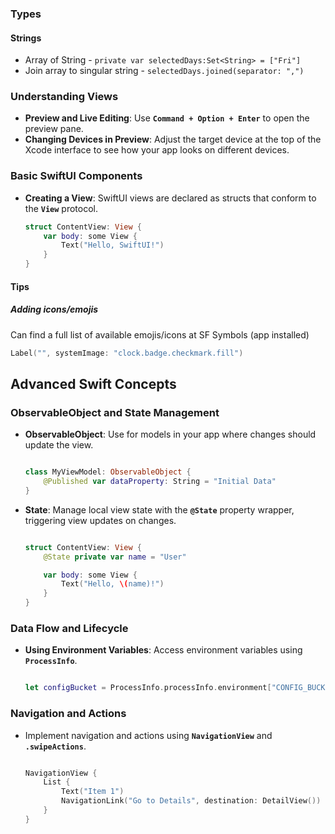 ### Types

#### Strings
- Array of String - `private var selectedDays:Set<String> = ["Fri"]`
- Join array to singular string - `selectedDays.joined(separator: ",")`

### **Understanding Views**

- **Preview and Live Editing**: Use **`Command + Option + Enter`** to open the preview pane.
- **Changing Devices in Preview**: Adjust the target device at the top of the Xcode interface to see how your app looks on different devices.

### **Basic SwiftUI Components**

- **Creating a View**: SwiftUI views are declared as structs that conform to the **`View`** protocol.
    
    ```swift
    struct ContentView: View {
        var body: some View {
            Text("Hello, SwiftUI!")
        }
    }
    
    ```

#### Tips
##### Adding icons/emojis
Can find a full list of available emojis/icons at SF Symbols (app installed)
```swift
Label("", systemImage: "clock.badge.checkmark.fill")
```


## **Advanced Swift Concepts**

### **ObservableObject and State Management**

- **ObservableObject**: Use for models in your app where changes should update the view.
    
    ```swift
    
    class MyViewModel: ObservableObject {
        @Published var dataProperty: String = "Initial Data"
    }
    
    ```
    
- **State**: Manage local view state with the **`@State`** property wrapper, triggering view updates on changes.
    
    ```swift
    
    struct ContentView: View {
        @State private var name = "User"
    
        var body: some View {
            Text("Hello, \(name)!")
        }
    }
    
    ```
    

### **Data Flow and Lifecycle**

- **Using Environment Variables**: Access environment variables using **`ProcessInfo`**.
    
    ```swift
    
    let configBucket = ProcessInfo.processInfo.environment["CONFIG_BUCKET"] ?? "default_value"
    
    ```
    

### **Navigation and Actions**

- Implement navigation and actions using **`NavigationView`** and **`.swipeActions`**.
    
    ```swift
    
    NavigationView {
        List {
            Text("Item 1")
            NavigationLink("Go to Details", destination: DetailView())
        }
    }
    
    ```

